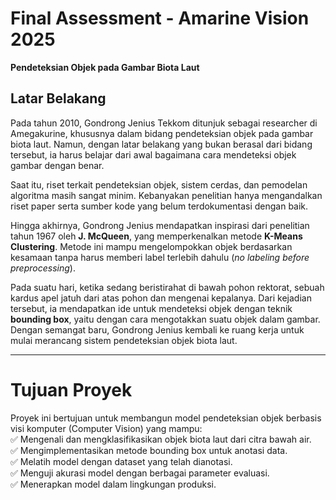 # Final Assessment - Amarine Vision 2025  
**Pendeteksian Objek pada Gambar Biota Laut**  

## Latar Belakang  
Pada tahun 2010, Gondrong Jenius Tekkom ditunjuk sebagai researcher di Amegakurine, khususnya dalam bidang pendeteksian objek pada gambar biota laut. Namun, dengan latar belakang yang bukan berasal dari bidang tersebut, ia harus belajar dari awal bagaimana cara mendeteksi objek gambar dengan benar.  

Saat itu, riset terkait pendeteksian objek, sistem cerdas, dan pemodelan algoritma masih sangat minim. Kebanyakan penelitian hanya mengandalkan riset paper serta sumber kode yang belum terdokumentasi dengan baik.  

Hingga akhirnya, Gondrong Jenius mendapatkan inspirasi dari penelitian tahun 1967 oleh **J. McQueen**, yang memperkenalkan metode **K-Means Clustering**. Metode ini mampu mengelompokkan objek berdasarkan kesamaan tanpa harus memberi label terlebih dahulu (*no labeling before preprocessing*).  

Pada suatu hari, ketika sedang beristirahat di bawah pohon rektorat, sebuah kardus apel jatuh dari atas pohon dan mengenai kepalanya. Dari kejadian tersebut, ia mendapatkan ide untuk mendeteksi objek dengan teknik **bounding box**, yaitu dengan cara mengotakkan suatu objek dalam gambar. Dengan semangat baru, Gondrong Jenius kembali ke ruang kerja untuk mulai merancang sistem pendeteksian objek biota laut.

---

# **Tujuan Proyek**  
Proyek ini bertujuan untuk membangun model pendeteksian objek berbasis visi komputer (Computer Vision) yang mampu:  
✅ Mengenali dan mengklasifikasikan objek biota laut dari citra bawah air.  
✅ Mengimplementasikan metode bounding box untuk anotasi data.  
✅ Melatih model dengan dataset yang telah dianotasi.  
✅ Menguji akurasi model dengan berbagai parameter evaluasi.  
✅ Menerapkan model dalam lingkungan produksi.  
